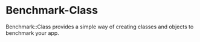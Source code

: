 Benchmark-Class
===============

Benchmark::Class provides a simple way of creating classes and objects to benchmark your app.